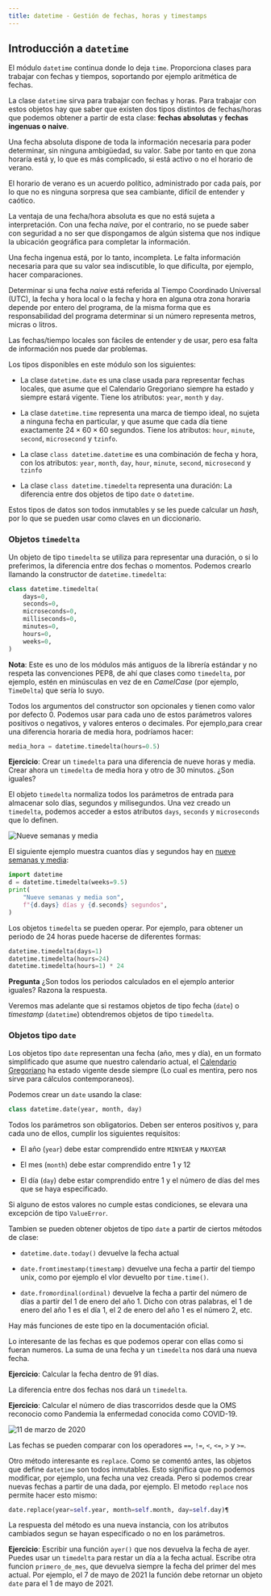 ```yaml
---
title: datetime - Gestión de fechas, horas y timestamps
---
```

## Introducción a `datetime`

El módulo `datetime` continua donde lo deja `time`. Proporciona clases para
trabajar con fechas y tiempos, soportando por ejemplo aritmética de fechas.

La clase `datetime` sirva para trabajar con fechas y horas. Para trabajar con
estos objetos hay que saber que existen dos tipos distintos de fechas/horas que
podemos obtener a partir de esta clase: **fechas absolutas** y **fechas ingenuas o
naive**.

Una fecha absoluta dispone de toda la información necesaria para poder
determinar, sin ninguna ambigüedad, su valor. Sabe por tanto en que zona
horaría está y, lo que es más complicado, si está activo o no el horario de
verano.

El horario de verano es un acuerdo político, administrado por cada país, por lo
que no es ninguna sorpresa que sea cambiante, difícil de entender y caótico.

La ventaja de una fecha/hora absoluta es que no está sujeta a interpretación.
Con una fecha *naive*, por el contrario, no se puede saber con seguridad a no
ser que dispongamos de algún sistema que nos indique la ubicación geográfica
para completar la información.

Una fecha ingenua está, por lo tanto, incompleta. Le falta información
necesaria para que su valor sea indiscutible, lo que dificulta, por ejemplo,
hacer comparaciones.

Determinar si una fecha *naive* está referida al Tiempo Coordinado Universal
(UTC), la fecha y hora local o la fecha y hora en alguna otra zona horaria
depende por entero del programa, de la misma forma que es responsabilidad del
programa determinar si un número representa metros, micras o litros.

Las fechas/tiempo locales son fáciles de entender y de usar, pero esa falta de
información nos puede dar problemas.

Los tipos disponibles en este módulo son los siguientes:

- La clase `datetime.date` es una clase usada para representar fechas locales,
  que asume que el Calendario Gregoriano siempre ha estado y siempre estará
  vigente. Tiene los atributos: `year`, `month` y `day`.

- La clase `datetime.time` representa una marca de tiempo ideal, no sujeta a
  ninguna fecha en particular, y que asume que cada día tiene exactamente $24
  \times 60 \times 60$ segundos.  Tiene los atributos: `hour`, `minute`,
  `second`, `microsecond` y `tzinfo`.

- La clase `class datetime.datetime` es una combinación de fecha y hora, con
  los atributos: `year`, `month`, `day`, `hour`, `minute`, `second`,
  `microsecond` y `tzinfo`

- La clase `class datetime.timedelta` representa una duración: La diferencia
  entre dos objetos de tipo `date` o `datetime`.

Estos tipos de datos son todos inmutables y se les puede calcular un *hash*,
por lo que se pueden usar como claves en un diccionario.

### Objetos `timedelta`

Un objeto de tipo `timedelta` se utiliza para representar una duración,
o si lo preferimos, la diferencia entre dos fechas o momentos. Podemos
crearlo llamando la constructor de `datetime.timedelta`:

```python
class datetime.timedelta(
    days=0,
    seconds=0,
    microseconds=0,
    milliseconds=0,
    minutes=0,
    hours=0,
    weeks=0,
)
```

**Nota**: Este es uno de los módulos más antiguos de la librería estándar y no
respeta las convenciones PEP8, de ahí que clases como `timedelta`, por ejemplo,
estén en minúsculas en vez de en *CamelCase* (por ejemplo, `TimeDelta`) que
sería lo suyo.

Todos los argumentos del constructor son opcionales y tienen como valor por
defecto 0. Podemos usar para cada uno de estos parámetros valores positivos o
negativos, y valores enteros o decimales. Por ejemplo,para crear una diferencia
horaria de media hora, podríamos hacer:

```python
media_hora = datetime.timedelta(hours=0.5)
```

**Ejercicio**: Crear un `timedelta` para una diferencia de nueve horas y
media. Crear ahora un `timedelta` de media hora y otro de 30 minutos. ¿Son iguales?

El objeto `timedelta` normaliza todos los parámetros de entrada para almacenar
solo días, segundos y milisegundos. Una vez creado un `timedelta`, podemos
acceder a estos atributos `days`, `seconds` y `microseconds` que lo definen.

![Nueve semanas y media](nueve-semanas-y-media.png)

El siguiente ejemplo muestra cuantos días y segundos hay en [nueve
semanas y media](https://www.imdb.com/title/tt0091635/):

```python
import datetime
d = datetime.timedelta(weeks=9.5) 
print(
    "Nueve semanas y media son",
    f"{d.days} días y {d.seconds} segundos",
)
```

Los objetos `timedelta` se pueden operar. Por ejemplo, para obtener un periodo
de 24 horas puede hacerse de diferentes formas:

```python
datetime.timedelta(days=1)
datetime.timedelta(hours=24)
datetime.timedelta(hours=1) * 24
```

**Pregunta** ¿Son todos los periodos calculados en el ejemplo anterior
iguales? Razona la respuesta.

Veremos mas adelante que si restamos objetos de tipo fecha (`date`) o
*timestamp* (`datetime`) obtendremos objetos de tipo `timedelta`.

### Objetos tipo `date`

Los objetos tipo `date` representan una fecha (año, mes y día), en un formato
simplificado que asume que nuestro calendario actual, el [Calendario
Gregoriano](https://es.wikipedia.org/wiki/Calendario_gregoriano) ha estado
vigente desde siempre (Lo cual es mentira, pero nos sirve para cálculos
contemporaneos).

Podemos crear un `date` usando la clase:

```python
class datetime.date(year, month, day)
```

Todos los parámetros son obligatorios. Deben ser enteros positivos y, para
cada uno de ellos, cumplir los siguientes requisitos:

- El año (`year`) debe estar comprendido entre `MINYEAR` y `MAXYEAR`

- El mes (`month`) debe estar comprendido entre 1 y 12

- El día (`day`) debe estar comprendido entre 1 y el número de días del mes que
  se haya especificado.

Si alguno de estos valores no cumple estas condiciones, se elevara una
excepción de tipo `ValueError`.

Tambien se pueden obtener objetos de tipo `date` a partir de ciertos
métodos de clase:

- `datetime.date.today()` devuelve la fecha actual

- `date.fromtimestamp(timestamp)` devuelve una fecha a partir del tiempo unix,
  como por ejemplo el vlor devuelto por `time.time()`.

- `date.fromordinal(ordinal)` devuelve la fecha a partir del número de días a
  partir del 1 de enero del año 1. Dicho con otras palabras, el 1 de enero del
  año 1 es el día 1, el 2 de enero del año 1 es el número 2, etc.

Hay más funciones de este tipo en la documentación oficial.

Lo interesante de las fechas es que podemos operar con ellas como si fueran
numeros. La suma de una fecha y un `timedelta` nos dará una nueva fecha.

**Ejercicio**: Calcular la fecha dentro de 91 días.

La diferencia entre dos fechas nos dará un `timedelta`.

**Ejercicio**: Calcular el número de dias trascorridos desde que la OMS
reconocio como Pandemia la enfermedad conocida como COVID-19.

![11 de marzo de 2020](pandemia.png)

Las fechas se pueden comparar con los operadores `==`, `!=`, `<`, `<=`,
`>` y `>=`.

Otro método interesante es `replace`. Como se comentó antes, las objetos
que define `datetime` son todos inmutables. Esto significa que no podemos
modificar, por ejemplo, una fecha una vez creada. Pero si podemos crear
nuevas fechas a partir de una dada, por ejemplo. El metodo `replace` nos
permite hacer esto mismo:

```python
date.replace(year=self.year, month=self.month, day=self.day)¶
```

La respuesta del método es una nueva instancia, con los atributos cambiados
segun se hayan especificado o no en los parámetros.

**Ejercicio**: Escribir una función `ayer()` que nos devuelva la fecha
de ayer. Puedes usar un `timedelta` para restar un día a la fecha actual.
Escribe otra funcion `primero_de_mes`, que devuelva siempre la fecha del
primer del mes actual. Por ejemplo, el 7 de mayo de 2021 la función debe
retornar un objeto `date` para el 1 de mayo de 2021.
